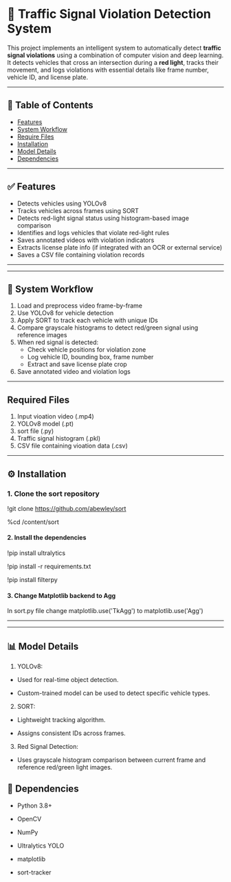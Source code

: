 # 🚦 Traffic Signal Violation Detection System

This project implements an intelligent system to automatically detect **traffic signal violations** using a combination of computer vision and deep learning. It detects vehicles that cross an intersection during a **red light**, tracks their movement, and logs violations with essential details like frame number, vehicle ID, and license plate.

---

## 📂 Table of Contents

- [Features](#features)
- [System Workflow](#system-workflow)
- [Require Files](#require-files)
- [Installation](#installation)
- [Model Details](#model-details)
- [Dependencies](#dependencies)
---

## ✅ Features

- Detects vehicles using YOLOv8
- Tracks vehicles across frames using SORT
- Detects red-light signal status using histogram-based image comparison
- Identifies and logs vehicles that violate red-light rules
- Saves annotated videos with violation indicators
- Extracts license plate info (if integrated with an OCR or external service)
- Saves a CSV file containing violation records

---

---
## 🧠 System Workflow
1. Load and preprocess video frame-by-frame
2. Use YOLOv8 for vehicle detection
3. Apply SORT to track each vehicle with unique IDs
4. Compare grayscale histograms to detect red/green signal using reference images
5. When red signal is detected:
   - Check vehicle positions for violation zone
   - Log vehicle ID, bounding box, frame number
   - Extract and save license plate crop
6. Save annotated video and violation logs

---
## Required Files
1. Input vioation video (.mp4)
2. YOLOv8 model (.pt)
3. sort file (.py)
4. Traffic signal histogram (.pkl)
5. CSV file containing vioation data (.csv)
---

## ⚙️ Installation

### 1. Clone the sort repository
!git clone https://github.com/abewley/sort

%cd /content/sort
#### 2. Install the dependencies
!pip install ultralytics

!pip install -r requirements.txt

!pip install filterpy

#### 3. Change Matplotlib backend to Agg
In sort.py file change matplotlib.use('TkAgg') to matplotlib.use('Agg')

---

---
## 📊 Model Details
1. YOLOv8:

- Used for real-time object detection.

- Custom-trained model can be used to detect specific vehicle types.

2. SORT:

- Lightweight tracking algorithm.

- Assigns consistent IDs across frames.

3. Red Signal Detection:

- Uses grayscale histogram comparison between current frame and reference red/green light images.

## 🧩 Dependencies
- Python 3.8+

- OpenCV

-  NumPy

- Ultralytics YOLO

- matplotlib

- sort-tracker
